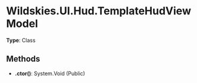 ﻿# Wildskies.UI.Hud.TemplateHudViewModel

**Type**: Class

## Methods

- **.ctor()**: System.Void (Public)

